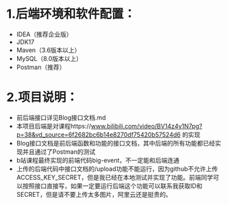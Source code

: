 # 1.后端环境和软件配置：
  - IDEA（推荐企业版）
  - JDK17
  - Maven（3.6版本以上）
  - MySQL（8.0版本以上）
  - Postman（推荐）

# 2.项目说明：
  - 前后端接口详见Blog接口文档.md
  - 本项目后端是对课程https://www.bilibili.com/video/BV14z4y1N7pg?p=38&vd_source=6f2682bc6b14e8270df75420b57524d6 的实现
  - Blog接口文档是前后端函数和功能的接口文档，其中后端的所有功能都已经实现并且通过了Postman的测试
  - b站课程最终实现的前端代码big-event，不一定能和后端连通
  - 上传的后端代码中接口文档的/upload功能不能运行，因为github不允许上传ACCESS_KEY_SECRET，但是我已经在本地测试并实现了功能。前端同学可以按照接口直接写，如果一定要运行后端这个功能可以联系我获取ID和SECRET，但是请不要上传太多图片，阿里云还是挺贵的。
  
